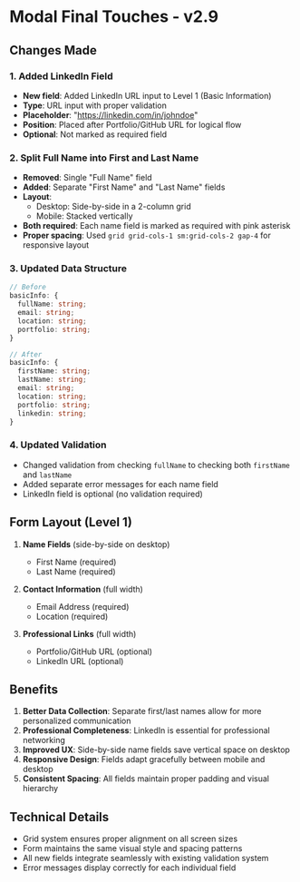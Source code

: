# Modal Final Touches - v2.9

## Changes Made

### 1. Added LinkedIn Field
- **New field**: Added LinkedIn URL input to Level 1 (Basic Information)
- **Type**: URL input with proper validation
- **Placeholder**: "https://linkedin.com/in/johndoe"
- **Position**: Placed after Portfolio/GitHub URL for logical flow
- **Optional**: Not marked as required field

### 2. Split Full Name into First and Last Name
- **Removed**: Single "Full Name" field
- **Added**: Separate "First Name" and "Last Name" fields
- **Layout**: 
  - Desktop: Side-by-side in a 2-column grid
  - Mobile: Stacked vertically
- **Both required**: Each name field is marked as required with pink asterisk
- **Proper spacing**: Used `grid grid-cols-1 sm:grid-cols-2 gap-4` for responsive layout

### 3. Updated Data Structure
```typescript
// Before
basicInfo: {
  fullName: string;
  email: string;
  location: string;
  portfolio: string;
}

// After
basicInfo: {
  firstName: string;
  lastName: string;
  email: string;
  location: string;
  portfolio: string;
  linkedin: string;
}
```

### 4. Updated Validation
- Changed validation from checking `fullName` to checking both `firstName` and `lastName`
- Added separate error messages for each name field
- LinkedIn field is optional (no validation required)

## Form Layout (Level 1)

1. **Name Fields** (side-by-side on desktop)
   - First Name (required)
   - Last Name (required)

2. **Contact Information** (full width)
   - Email Address (required)
   - Location (required)

3. **Professional Links** (full width)
   - Portfolio/GitHub URL (optional)
   - LinkedIn URL (optional)

## Benefits

1. **Better Data Collection**: Separate first/last names allow for more personalized communication
2. **Professional Completeness**: LinkedIn is essential for professional networking
3. **Improved UX**: Side-by-side name fields save vertical space on desktop
4. **Responsive Design**: Fields adapt gracefully between mobile and desktop
5. **Consistent Spacing**: All fields maintain proper padding and visual hierarchy

## Technical Details

- Grid system ensures proper alignment on all screen sizes
- Form maintains the same visual style and spacing patterns
- All new fields integrate seamlessly with existing validation system
- Error messages display correctly for each individual field 